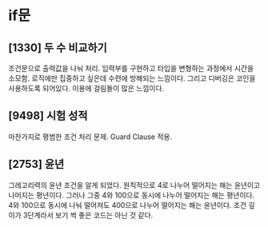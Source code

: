 # if문

## [1330] 두 수 비교하기

조건문으로 출력값을 나눠 처리. 입력부를 구현하고 타입을 변형하는 과정에서 시간을 소모함. 로직에만 집중하고 싶은데 수련에 방해되는 느낌이다. 그리고 디버깅은 코인을 사용하도록 되어있다. 이용에 걸림돌이 많은 느낌이다.

## [9498] 시험 성적

마찬가지로 평범한 조건 처리 문제. Guard Clause 적용.

## [2753] 윤년

그레고리력의 윤년 조건을 알게 되었다. 원칙적으로 4로 나누어 떨어지는 해는 윤년이고 나머지는 평년이다. 그러나 그중 4와 100으로 동시에 나누어 떨어지는 해는 평년이다. 4와 100으로 동시에 나눠 떨어져도 400으로 나누어 떨어지는 해는 윤년이다. 조건 깊이가 3단계라서 보기 썩 좋은 코드는 아닌 것 같다.
